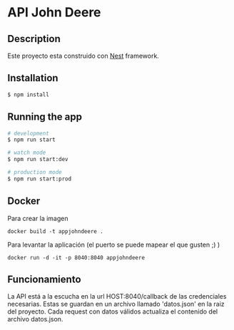 # API John Deere

## Description

Este proyecto esta construido con [Nest](https://github.com/nestjs/nest) framework.

## Installation

```bash
$ npm install
```

## Running the app

```bash
# development
$ npm run start

# watch mode
$ npm run start:dev

# production mode
$ npm run start:prod
```

## Docker

Para crear la imagen

```
docker build -t appjohndeere .
```

Para levantar la aplicación (el puerto se puede mapear el que gusten ;) )

```
docker run -d -it -p 8040:8040 appjohndeere 
```

## Funcionamiento

La API está a la escucha en la url HOST:8040/callback de las credenciales necesarias. Estas se guardan en un archivo llamado 'datos.json' en la raiz del proyecto.
Cada request con datos válidos actualiza el contenido del archivo datos.json.